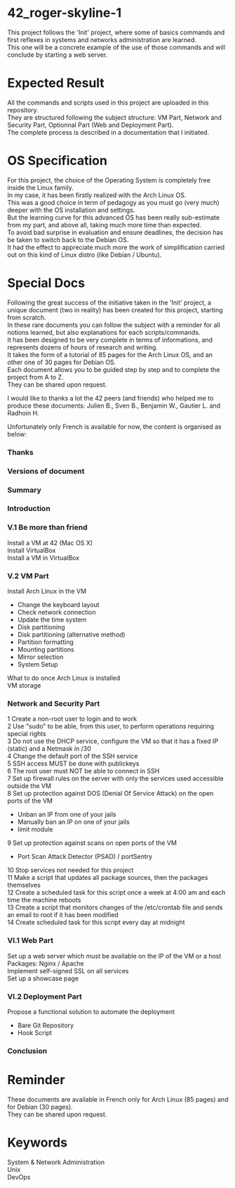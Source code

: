 # 42_roger-skyline-1
This project follows the 'Init' project, where some of basics commands and first reflexes in systems and networks administration are learned.  
This one will be a concrete example of the use of those commands and will conclude by starting a web server. 

# Expected Result
All the commands and scripts used in this project are uploaded in this repository.  
They are structured following the subject structure: VM Part, Network and Security Part, Optionnal Part (Web and Deployment Part).  
The complete process is described in a documentation that I initiated.

# OS Specification
For this project, the choice of the Operating System is completely free inside the Linux family.  
In my case, it has been firstly realized with the Arch Linux OS.  
This was a good choice in term of pedagogy as you must go (very much) deeper with the OS installation and settings.  
But the learning curve for this advanced OS has been really sub-estimate from my part, and above all, taking much more time than expected.  
To avoid bad surprise in evaluation and ensure deadlines, the decision has be taken to switch back to the Debian OS.  
It had the effect to appreciate much more the work of simplification carried out on this kind of Linux distro (like Debian / Ubuntu).

# Special Docs
Following the great success of the initiative taken in the 'Init' project, a unique document (two in reality) has been created for this project, starting from scratch.  
In these rare documents you can follow the subject with a reminder for all notions learned, but also explanations for each scripts/commands.  
It has been designed to be very complete in terms of informations, and represents dozens of hours of research and writing.  
It takes the form of a tutorial of 85 pages for the Arch Linux OS, and an other one of 30 pages for Debian OS.  
Each document allows you to be guided step by step and to complete the project from A to Z.  
They can be shared upon request.  

I would like to thanks a lot the 42 peers (and friends) who helped me to produce these documents: Julien B., Sven B., Benjamin W., Gautier L. and Radhoin H.  

Unfortunately only French is available for now, the content is organised as below:

### Thanks
### Versions of document
### Summary
### Introduction

### V.1 Be more than friend
Install a VM at 42 (Mac OS X)  
Install VirtualBox  
Install a VM in VirtualBox  

### V.2 VM Part
Install Arch Linux in the VM  
- Change the keyboard layout  
- Check network connection  
- Update the time system  
- Disk partitioning  
- Disk partitioning (alternative method)  
- Partition formatting  
- Mounting partitions  
- Mirror selection  
- System Setup  

What to do once Arch Linux is installed  
VM storage  

### Network and Security Part
1 Create a non-root user to login and to work  
2 Use "sudo" to be able, from this user, to perform operations requiring special rights  
3 Do not use the DHCP service, configure the VM so that it has a fixed IP (static) and a Netmask in /30  
4 Change the default port of the SSH service  
5 SSH access MUST be done with publickeys  
6 The root user must NOT be able to connect in SSH  
7 Set up firewall rules on the server with only the services used accessible outside the VM  
8 Set up protection against DOS (Denial Of Service Attack) on the open ports of the VM  
- Unban an IP from one of your jails  
- Manually ban an IP on one of your jails  
- limit module  

9 Set up protection against scans on open ports of the VM  
- Port Scan Attack Detector (PSAD) / portSentry  

10 Stop services not needed for this project  
11 Make a script that updates all package sources, then the packages themselves  
12 Create a scheduled task for this script once a week at 4:00 am and each time the machine reboots  
13 Create a script that monitors changes of the /etc/crontab file and sends an email to root if it has been modified  
14 Create scheduled task for this script every day at midnight  

### VI.1 Web Part
Set up a web server which must be available on the IP of the VM or a host  
Packages: Nginx / Apache  
Implement self-signed SSL on all services  
Set up a showcase page  

### VI.2 Deployment Part
Propose a functional solution to automate the deployment  
- Bare Git Repository
- Hook Script

### Conclusion

# Reminder
These documents are available in French only for Arch Linux (85 pages) and for Debian (30 pages).  
They can be shared upon request.  

# Keywords
System & Network Administration  
Unix  
DevOps  
